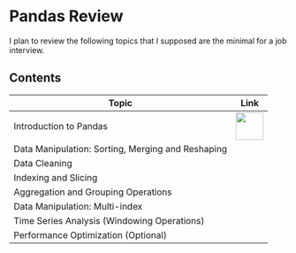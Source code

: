 # Pandas Review

I plan to review the following topics that I supposed are the minimal for a 
job interview.

## Contents

| Topic                 | Link |
|-----------------------|------|
| Introduction to Pandas | <a href="001_intro_to_pandas.ipynb"> <img src="https://www.kindpng.com/picc/m/81-811458_jupyter-notebook-logo-hd-png-download.png" width="50" /> </a> |
| Data Manipulation: Sorting, Merging and Reshaping |      |
| Data Cleaning |      |
| Indexing and Slicing |      |
| Aggregation and Grouping Operations |      |
| Data Manipulation: Multi-index |      |
| Time Series Analysis (Windowing Operations) |      |
| Performance Optimization (Optional) |      |
